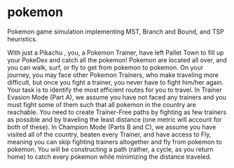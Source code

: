 # pokemon
Pokemon game simulation implementing MST, Branch and Bound, and TSP heuristics.

With just a Pikachu , you, a Pokemon Trainer, have left Pallet Town to fill up your PokeDex and catch all the
pokemon! Pokemon are located all over, and you can walk, surf, or fly to get from pokemon to pokemon. On
your journey, you may face other Pokemon Trainers, who make traveling more difficult, but once you fight a
trainer, you never have to fight him/her again. Your task is to identify the most efficient routes for you to travel.
In Trainer Evasion Mode (Part A), we assume you have not faced any trainers and you must fight some of
them such that all pokemon in the country are reachable. You need to create Trainer-Free paths by fighting as
few trainers as possible and by traveling the least distance (one metric will account for both of these).
In Champion Mode (Parts B and C), we assume you have visited all of the country, beaten every Trainer, and
have access to Fly, meaning you can skip fighting trainers altogether and fly from pokemon to pokemon. You
will be constructing a path (rather, a cycle, as you return home) to catch every pokemon while minimizing the
distance traveled.
